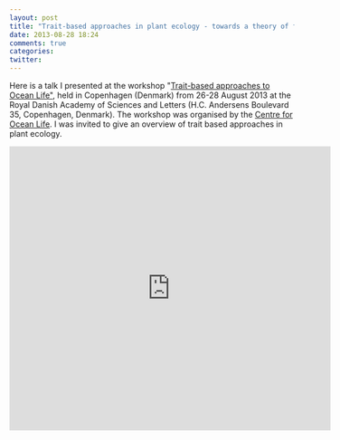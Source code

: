 ```yaml
---
layout: post
title: "Trait-based approaches in plant ecology - towards a theory of form and function"
date: 2013-08-28 18:24
comments: true
categories:
twitter:
---
```


Here is a talk I presented at the workshop "[Trait-based approaches to Ocean Life"](http://trait-based-workshop.dk/), held in Copenhagen (Denmark) from 26-28 August 2013 at the Royal Danish Academy of Sciences and Letters (H.C. Andersens Boulevard 35, Copenhagen, Denmark). The workshop was organised by the [Centre for Ocean Life](http://www.oceanlifecentre.dk/). I was invited to give an overview of trait based approaches in plant ecology. <!-- more -->


<iframe src="http://wl.figshare.com/articles/782265/embed?show_title=1" width="568" height="502" frameborder="0"></iframe>
